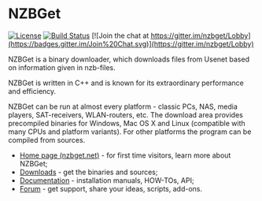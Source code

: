 # NZBGet #
[![License](https://img.shields.io/badge/license-GPL-blue.svg)](http://www.gnu.org/licenses/)
[![Build Status](https://img.shields.io/travis/nzbget/nzbget/develop.svg)](https://travis-ci.org/nzbget/nzbget)
[![Join the chat at https://gitter.im/nzbget/Lobby](https://badges.gitter.im/Join%20Chat.svg)](https://gitter.im/nzbget/Lobby)

NZBGet is a binary downloader, which downloads files from Usenet
based on information given in nzb-files. 

NZBGet is written in C++ and is known for its extraordinary performance and efficiency.

NZBGet can be run at almost every platform - classic PCs, NAS, media players, SAT-receivers, WLAN-routers, etc.
The download area provides precompiled binaries
for Windows, Mac OS X and Linux (compatible with many CPUs and platform variants). For other platforms
the program can be compiled from sources.

- [Home page (nzbget.net)](http://nzbget.net) - for first time visitors, learn more about NZBGet;
- [Downloads](http://nzbget.net/download) - get the binaries and sources;
- [Documentation](http://nzbget.net/documentation) - installation manuals, HOW-TOs, API;
- [Forum](http://forum.nzbget.net) - get support, share your ideas, scripts, add-ons.
